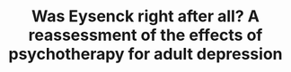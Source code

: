 --- 
abstract: '' 
authors: 
 - P Cuijpers
 -  E Karyotaki
 -  M Reijnders
 -  admin
doi: '10.1017/S2045796018000057' 
featured: false 
publication: '*Epidemiology and Psychiatric Sciences*, 81' 
publication_short: '' 
publishDate: '2019-01-01' 
title: 'Was Eysenck right after all? A reassessment of the effects of psychotherapy for adult depression' 
url_code: '' 
url_dataset: '' 
url_pdf: '' 
url_poster: '' 
url_project: '' 
url_slides: '' 
url_source: '' 
url_video: '' 
---